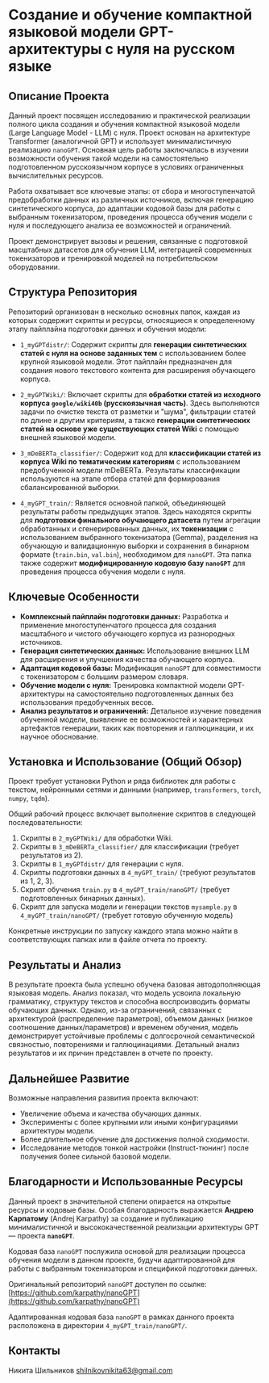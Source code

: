 # Создание и обучение компактной языковой модели GPT-архитектуры с нуля на русском языке

## Описание Проекта

Данный проект посвящен исследованию и практической реализации полного цикла создания и обучения компактной языковой модели (Large Language Model - LLM) с нуля. Проект основан на архитектуре Transformer (аналогичной GPT) и использует минималистичную реализацию `nanoGPT`. Основная цель работы заключалась в изучении возможности обучения такой модели на самостоятельно подготовленном русскоязычном корпусе в условиях ограниченных вычислительных ресурсов.

Работа охватывает все ключевые этапы: от сбора и многоступенчатой предобработки данных из различных источников, включая генерацию синтетического корпуса, до адаптации кодовой базы для работы с выбранным токенизатором, проведения процесса обучения модели с нуля и последующего анализа ее возможностей и ограничений.

Проект демонстрирует вызовы и решения, связанные с подготовкой масштабных датасетов для обучения LLM, интеграцией современных токенизаторов и тренировкой моделей на потребительском оборудовании.

## Структура Репозитория

Репозиторий организован в несколько основных папок, каждая из которых содержит скрипты и ресурсы, относящиеся к определенному этапу пайплайна подготовки данных и обучения модели:

- `1_myGPTdistr/`:
  Содержит скрипты для **генерации синтетических статей с нуля на основе заданных тем** с использованием более крупной языковой модели. Этот пайплайн предназначен для создания нового текстового контента для расширения обучающего корпуса.

- `2_myGPTWiki/`:
  Включает скрипты для **обработки статей из исходного корпуса `google/wiki40b` (русскоязычная часть)**. Здесь выполняются задачи по очистке текста от разметки и "шума", фильтрации статей по длине и другим критериям, а также **генерации синтетических статей на основе уже существующих статей Wiki** с помощью внешней языковой модели.

- `3_mDeBERTa_classifier/`:
  Содержит код для **классификации статей из корпуса Wiki по тематическим категориям** с использованием предобученной модели mDeBERTa. Результаты классификации используются на этапе отбора статей для формирования сбалансированной выборки.

- `4_myGPT_train/`:
  Является основной папкой, объединяющей результаты работы предыдущих этапов. Здесь находятся скрипты для **подготовки финального обучающего датасета** путем агрегации обработанных и сгенерированных данных, их **токенизации** с использованием выбранного токенизатора (Gemma), разделения на обучающую и валидационную выборки и сохранения в бинарном формате (`train.bin`, `val.bin`), необходимом для `nanoGPT`. Эта папка также содержит **модифицированную кодовую базу `nanoGPT`** для проведения процесса обучения модели с нуля.

## Ключевые Особенности

* **Комплексный пайплайн подготовки данных:** Разработка и применение многоступенчатого процесса для создания масштабного и чистого обучающего корпуса из разнородных источников.
* **Генерация синтетических данных:** Использование внешних LLM для расширения и улучшения качества обучающего корпуса.
* **Адаптация кодовой базы:** Модификация `nanoGPT` для совместимости с токенизатором с большим размером словаря.
* **Обучение модели с нуля:** Тренировка компактной модели GPT-архитектуры на самостоятельно подготовленных данных без использования предобученных весов.
* **Анализ результатов и ограничений:** Детальное изучение поведения обученной модели, выявление ее возможностей и характерных артефактов генерации, таких как повторения и галлюцинации, и их научное обоснование.

## Установка и Использование (Общий Обзор)

Проект требует установки Python и ряда библиотек для работы с текстом, нейронными сетями и данными (например, `transformers`, `torch`, `numpy`, `tqdm`).

Общий рабочий процесс включает выполнение скриптов в следующей последовательности:

1.  Скрипты в `2_myGPTWiki/` для обработки Wiki.
2.  Скрипты в `3_mDeBERTa_classifier/` для классификации (требует результатов из 2).
3.  Скрипты в `1_myGPTdistr/` для генерации с нуля.
4.  Скрипты подготовки данных в `4_myGPT_train/` (требуют результатов из 1, 2, 3).
5.  Скрипт обучения `train.py` в `4_myGPT_train/nanoGPT/` (требует подготовленных бинарных данных).
6.  Скрипт для запуска модели и генерации текстов `mysample.py` в `4_myGPT_train/nanoGPT/` (требует готовую обученную модель)

Конкретные инструкции по запуску каждого этапа можно найти в соответствующих папках или в файле отчета по проекту.

## Результаты и Анализ

В результате проекта была успешно обучена базовая автодополняющая языковая модель. Анализ показал, что модель усвоила локальную грамматику, структуру текстов и способна воспроизводить форматы обучающих данных. Однако, из-за ограничений, связанных с архитектурой (распределение параметров), объемом данных (низкое соотношение данных/параметров) и временем обучения, модель демонстрирует устойчивые проблемы с долгосрочной семантической связностью, повторениями и галлюцинациями. Детальный анализ результатов и их причин представлен в отчете по проекту.

## Дальнейшее Развитие

Возможные направления развития проекта включают:
* Увеличение объема и качества обучающих данных.
* Эксперименты с более крупными или иными конфигурациями архитектуры модели.
* Более длительное обучение для достижения полной сходимости.
* Исследование методов тонкой настройки (Instruct-тюнинг) после получения более сильной базовой модели.

## Благодарности и Использованные Ресурсы

Данный проект в значительной степени опирается на открытые ресурсы и кодовые базы. Особая благодарность выражается **Андрею Карпатому** (Andrej Karpathy) за создание и публикацию минималистичной и высококачественной реализации архитектуры GPT — проекта **`nanoGPT`**.

Кодовая база `nanoGPT` послужила основой для реализации процесса обучения модели в данном проекте, будучи адаптированной для работы с выбранным токенизатором и спецификой подготовки данных.

Оригинальный репозиторий `nanoGPT` доступен по ссылке:
[https://github.com/karpathy/nanoGPT](https://github.com/karpathy/nanoGPT)

Адаптированная кодовая база `nanoGPT` в рамках данного проекта расположена в директории `4_myGPT_train/nanoGPT/`.

## Контакты

Никита Шильников
shilnikovnikita63@gmail.com
